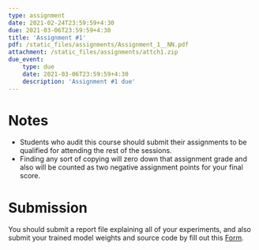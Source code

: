 ```yaml
---
type: assignment
date: 2021-02-24T23:59:59+4:30
due: 2021-03-06T23:59:59+4:30
title: 'Assignment #1'
pdf: /static_files/assignments/Assignment_1__NN.pdf
attachment: /static_files/assignments/attch1.zip
due_event: 
    type: due
    date: 2021-03-06T23:59:59+4:30
    description: 'Assignment #1 due'    
---
```


# Notes
- Students who audit this course should submit their assignments to be qualified for attending the rest of the sessions.
- Finding any sort of copying will zero down that assignment grade and also will be counted as two negative assignment points for your final score.

# Submission
You should submit a report file explaining all of your experiments, and also submit your trained model weights and source code by fill out this [Form](https://docs.google.com/forms/d/e/1FAIpQLSc1nldTzmrj8lGpAiHybTAv0ynqJ7e5d03PLuU0lCIQYzHweA/viewform?usp=sf_link).
